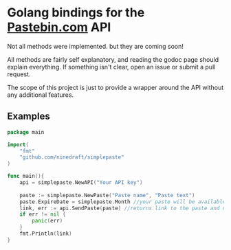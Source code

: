 # Golang bindings for the [Pastebin.com](pastebin.com) API

Not all methods were implemented. but they are coming soon!

All methods are fairly self explanatory, and reading the godoc page should explain everything. If something isn't clear, open an issue or submit a pull request.

The scope of this project is just to provide a wrapper around the API without any additional features.

## Examples

```go 
package main

import(
	"fmt"
	"github.com/ninedraft/simplepaste"
)

func main(){
	api = simplepaste.NewAPI("Your API key")
	
	paste := simplepaste.NewPaste("Paste name", "Paste text")
	paste.ExpireDate = simplepaste.Month //your paste will be available for one month
	link, err := api.SendPaste(paste) //returns link to the paste and nil, if everything is ok
	if err != nil {
		panic(err)
	}
	fmt.Println(link)	
}

```


